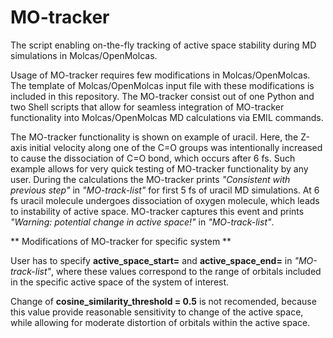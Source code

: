 # MO-tracker
The script enabling on-the-fly tracking of active space stability during MD simulations in Molcas/OpenMolcas.

Usage of MO-tracker requires few modifications in Molcas/OpenMolcas. The template of Molcas/OpenMolcas input file with these modifications is included in this repository. The MO-tracker consist out of one Python and two Shell scripts that allow for seamless integration of MO-tracker functionality into Molcas/OpenMolcas MD calculations via EMIL commands.

The MO-tracker functionality is shown on example of uracil. Here, the Z-axis initial velocity along one of the C=O groups was intentionally increased to cause the dissociation of C=O bond, which occurs after 6 fs. Such example allows for very quick testing of MO-tracker functionality by any user. During the calculations the MO-tracker prints _"Consistent with previous step"_ in _"MO-track-list"_ for first 5 fs of uracil MD simulations. At 6 fs uracil molecule undergoes dissociation of oxygen molecule, which leads to instability of active space. MO-tracker captures this event and prints _"Warning: potential change in active space!"_ in  _"MO-track-list"_.

** Modifications of MO-tracker for specific system **

User has to specify **active_space_start=** and **active_space_end=** in _"MO-track-list"_, where these values correspond to the range of orbitals included in the specific active space of the system of interest. 

Change of **cosine_similarity_threshold = 0.5** is not recomended, because this value provide reasonable sensitivity to change of the active space, while allowing for moderate distortion of orbitals within the active space.